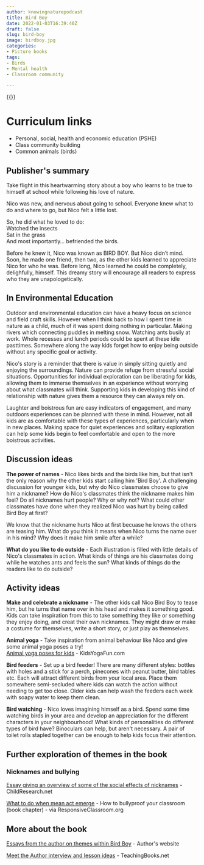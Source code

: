 ```yaml
---
author: knowingnaturepodcast
title: Bird Boy
date: 2022-01-03T16:39:40Z
draft: false
slug: bird-boy
image: birdboy.jpg
categories:
- Picture books
tags:
- Birds
- Mental health
- Classroom community

---
```


{{<book ageFrom="4" ageTo="8"
        title="Bird Boy"
        author="Matthew Burgess"
        illustrator="Shahrzad Maydani"
        cover="birdboy_book.jpg"
        publisher="Knopf Books for Young Readers"
        publisher-link="http://www.matthewjohnburgess.com/bird-boy"
        date="2021-07-20"
        pages="32">}}

# Curriculum links

*   Personal, social, health and economic education (PSHE)
*   Class community building
*   Common animals (birds)


## Publisher's summary

Take flight in this heartwarming story about a boy who learns to be true to himself at school while following his love of nature.

Nico was new, and nervous about going to school. Everyone knew what to do and where to go, but Nico felt a little lost.

So, he did what he loved to do:\
Watched the insects\
Sat in the grass\
And most importantly… befriended the birds.

Before he knew it, Nico was known as BIRD BOY. But Nico didn’t mind. Soon, he made one friend, then two, as the other kids learned to appreciate Nico for who he was. Before long, Nico learned he could be completely, delighfully, himself. This dreamy story will encourage all readers to express who they are unapologetically.

## In Environmental Education

Outdoor and environmental education can have a heavy focus on science and field craft skills. However when I think back to how I spent time in nature as a child, much of it was spent doing nothing in particular. Making rivers which connecting puddles in melting snow. Watching ants busily at work. Whole recesses and lunch periods could be spent at these idle pasttimes. Somewhere along the way kids forget how to enjoy being outside without any specific goal or activity.

Nico's story is a reminder that there is value in simply sitting quietly and enjoying the surroundings. Nature can provide refuge from stressful social situations. Opportunities for individual exploration can be liberating for kids, allowing them to immerse themselves in an experience without worrying about what classmates will think. Supporting kids in developing this kind of relationship with nature gives them a resource they can always rely on.

Laughter and boistrous fun are easy indicators of engagement, and many outdoors experiences can be planned with these in mind. However, not all kids are as comfortable with these types of experiences, particularly when in new places. Making space for quiet experiences and solitary exploration can help some kids begin to feel comfortable and open to the more boistrous activities.

## Discussion ideas

**The power of names** - Nico likes birds and the birds like him, but that isn't the only reason why the other kids start calling him 'Bird Boy'. A challenging discussion for younger kids, but why do Nico classmates choose to give him a nickname? How do Nico's classmates think the nickname makes him feel? Do all nicknames hurt people? Why or why not? What could other classmates have done when they realized Nico was hurt by being called Bird Boy at first?

We know that the nickname hurts Nico at first becuase he knows the others are teasing him. What do you think it means when Nico turns the name over in his mind? Why does it make him smile after a while?

**What do you like to do outside** - Each illustration is filled with little details of Nico's classmates in action. What kinds of things are his classmates doing while he watches ants and feels the sun? What kinds of things do the readers like to do outside?

## Activity ideas

**Make and celebrate a nickname** - The other kids call Nico Bird Boy to tease him, but he turns that name over in his head and makes it something good. Kids can take inspiration from this to take something they like or something they enjoy doing, and creat their own nicknames. They might draw or make a costume for themselves, write a short story, or just play as themselves.

**Animal yoga** - Take inspiration from animal behaviour like Nico and give some animal yoga poses a try!\
[Animal yoga poses for kids](https://kidsyogafun.com/66-easy-animal-yoga-poses-for-kids/) - KidsYogaFun.com

**Bird feeders** - Set up a bird feeder! There are many different styles: bottles with holes and a stick for a perch, pinecones with peanut butter, bird tables etc. Each will attract different birds from your local area. Place them somewhere semi-secluded where kids can watch the action without needing to get too close. Older kids can help wash the feeders each week with soapy water to keep them clean.

**Bird watching** - Nico loves imagining himself as a bird. Spend some time watching birds in your area and develop an appreciation for the different characters in your neighbourhood! What kinds of personalities do different types of bird have? Binoculars can help, but aren't necessary. A pair of toilet rolls stapled together can be enough to help kids focus their attention.

## Further exploration of themes in the book

### Nicknames and bullying

[Essay giving an overview of some of the social effects of nicknames](https://www.childresearch.net/papers/new/2010_01.html) [](https://www.childresearch.net/papers/new/2010_01.html) - ChildResearch.net

[What to do when mean act emerge](https://www.responsiveclassroom.org/sites/default/files/Bullyproof_ch1.pdf) - How to bullyproof your classroom (book chapter) - via ResponsiveClassroom.org

## More about the book

[Essays from the author on themes within Bird Boy](http://www.matthewjohnburgess.com/essays-on-writing) - Author's website

[Meet the Author interview and lesson ideas](https://www.teachingbooks.net/tb.cgi?tid=77216) - TeachingBooks.net
